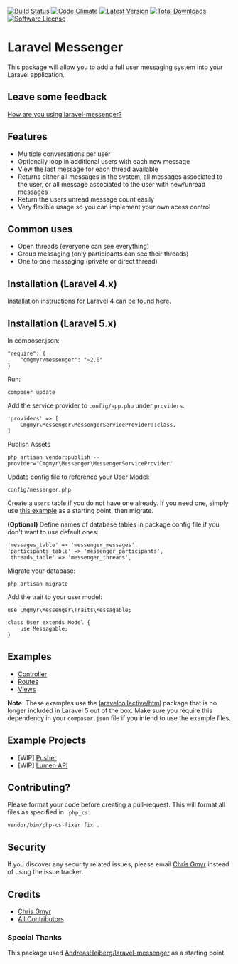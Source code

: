 [![Build Status](https://img.shields.io/travis/cmgmyr/laravel-messenger/v2.svg?style=flat-square)](https://travis-ci.org/cmgmyr/laravel-messenger)
[![Code Climate](https://img.shields.io/codeclimate/github/cmgmyr/laravel-messenger.svg?style=flat-square)](https://codeclimate.com/github/cmgmyr/laravel-messenger)
[![Latest Version](https://img.shields.io/github/release/cmgmyr/laravel-messenger.svg?style=flat-square)](https://github.com/cmgmyr/laravel-messenger/releases)
[![Total Downloads](https://img.shields.io/packagist/dt/cmgmyr/messenger.svg?style=flat-square)](https://packagist.org/packages/cmgmyr/messenger)
[![Software License](https://img.shields.io/badge/license-MIT-brightgreen.svg?style=flat-square)](LICENSE)

# Laravel Messenger
This package will allow you to add a full user messaging system into your Laravel application.

## Leave some feedback
[How are you using laravel-messenger?](https://github.com/cmgmyr/laravel-messenger/issues/55)

## Features
* Multiple conversations per user
* Optionally loop in additional users with each new message
* View the last message for each thread available
* Returns either all messages in the system, all messages associated to the user, or all message associated to the user with new/unread messages
* Return the users unread message count easily
* Very flexible usage so you can implement your own acess control

## Common uses
* Open threads (everyone can see everything)
* Group messaging (only participants can see their threads)
* One to one messaging (private or direct thread)

## Installation (Laravel 4.x)
Installation instructions for Laravel 4 can be [found here](https://github.com/cmgmyr/laravel-messenger/tree/v1).

## Installation (Laravel 5.x)
In composer.json:

    "require": {
        "cmgmyr/messenger": "~2.0"
    }

Run:

    composer update

Add the service provider to `config/app.php` under `providers`:

    'providers' => [
        Cmgmyr\Messenger\MessengerServiceProvider::class,
    ]

Publish Assets

    php artisan vendor:publish --provider="Cmgmyr\Messenger\MessengerServiceProvider"
	
Update config file to reference your User Model:

    config/messenger.php
	
Create a `users` table if you do not have one already. If you need one, simply use [this example](https://github.com/cmgmyr/laravel-messenger/blob/v2/src/Cmgmyr/Messenger/examples/create_users_table.php) as a starting point, then migrate.

**(Optional)** Define names of database tables in package config file if you don't want to use default ones:

    'messages_table' => 'messenger_messages',
    'participants_table' => 'messenger_participants',
    'threads_table' => 'messenger_threads',

Migrate your database:

    php artisan migrate

Add the trait to your user model:

    use Cmgmyr\Messenger\Traits\Messagable;
    
    class User extends Model {
        use Messagable;
    }


## Examples
* [Controller](https://github.com/cmgmyr/laravel-messenger/blob/v2/src/Cmgmyr/Messenger/examples/MessagesController.php)
* [Routes](https://github.com/cmgmyr/laravel-messenger/blob/v2/src/Cmgmyr/Messenger/examples/routes.php)
* [Views](https://github.com/cmgmyr/laravel-messenger/tree/v2/src/Cmgmyr/Messenger/examples/views)

__Note:__ These examples use the [laravelcollective/html](http://laravelcollective.com/docs/5.0/html) package that is no longer included in Laravel 5 out of the box. Make sure you require this dependency in your `composer.json` file if you intend to use the example files.

## Example Projects
* [WIP] [Pusher](https://github.com/cmgmyr/laravel-messenger-pusher-demo)
* [WIP] [Lumen API](https://github.com/cmgmyr/lumen-messenger-api)


## Contributing? 
Please format your code before creating a pull-request. This will format all files as specified in `.php_cs`:

    vendor/bin/php-cs-fixer fix .

## Security

If you discover any security related issues, please email [Chris Gmyr](mailto:cmgmyr@gmail.com) instead of using the issue tracker.

## Credits

- [Chris Gmyr](https://github.com/cmgmyr)
- [All Contributors](../../contributors)

### Special Thanks
This package used [AndreasHeiberg/laravel-messenger](https://github.com/AndreasHeiberg/laravel-messenger) as a starting point.

